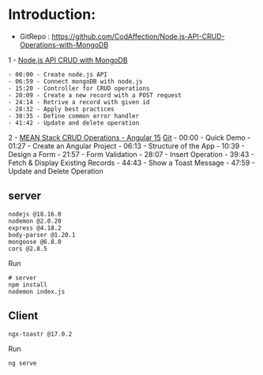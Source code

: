 # Introduction:

- GitRepo : https://github.com/CodAffection/Node.js-API-CRUD-Operations-with-MongoDB

1 - [Node.js API CRUD with MongoDB](https://youtu.be/00nHyY-r5e0)

    - 00:00 - Create node.js API
    - 06:59 - Connect mongoDB with node.js
    - 15:20 - Controller for CRUD operations
    - 20:09 - Create a new record with a POST request
    - 24:14 - Retrive a record with given id
    - 28:32 - Apply best practices
    - 38:35 - Define common error handler
    - 41:42 - Update and delete operation

2 - [MEAN Stack CRUD Operations - Angular 15](https://youtu.be/NdyqAUwkUg4)
    [Git](https://github.com/CodAffection/MEAN-Stack-CRUD-with-Angular-15/tree/main)
    - 00:00 - Quick Demo
    - 01:27 - Create an Angular Project
    - 06:13 - Structure of the App
    - 10:39 - Design a Form
    - 21:57 - Form Validation
    - 28:07 - Insert Operation
    - 39:43 - Fetch & Display Existing Records
    - 44:43 - Show a Toast Message
    - 47:59 - Update and Delete Operation

## server

```shell
nodejs @18.16.0
nodemon @2.0.20
express @4.18.2
body-parser @1.20.1
mongoose @6.8.0
cors @2.8.5
```

Run

```shell
# server
npm install
nodemon index.js
```


## Client

```shell
ngx-toastr @17.0.2
```

Run
```shell
ng serve
```